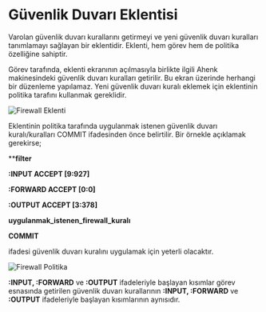 # Güvenlik Duvarı Eklentisi

Varolan güvenlik duvarı kurallarını getirmeyi ve yeni güvenlik duvarı kuralları tanımlamayı sağlayan bir eklentidir. Eklenti, hem görev hem de politika özelliğine sahiptir.

Görev tarafında, eklenti ekranının açılmasıyla birlikte ilgili Ahenk makinesindeki güvenlik duvarı kuralları getirilir. Bu ekran üzerinde herhangi bir düzenleme yapılamaz. Yeni güvenlik duvarı kuralı eklemek için eklentinin politika tarafını kullanmak gereklidir.

![Firewall Eklenti](https://github.com/Pardus-LiderAhenk/lider-ahenk-docs/blob/master/1.0.0/images/firewall-eklenti.png)

Eklentinin politika tarafında uygulanmak istenen güvenlik duvarı kuralı/kuralları COMMIT ifadesinden önce belirtilir. Bir örnekle açıklamak gerekirse;


****filter**

**:INPUT ACCEPT [9:927]**

**:FORWARD ACCEPT [0:0]**

**:OUTPUT ACCEPT [3:378]**

**uygulanmak_istenen_firewall_kuralı**

**COMMIT**


ifadesi güvenlik duvarı kuralını uygulamak için yeterli olacaktır.

![Firewall Politika](https://github.com/Pardus-LiderAhenk/lider-ahenk-docs/blob/master/1.0.0/images/firewall-politika.png)

**:INPUT, :FORWARD** ve **:OUTPUT** ifadeleriyle başlayan kısımlar görev esnasında getirilen güvenlik duvarı kurallarının **:INPUT, :FORWARD** ve **:OUTPUT** ifadeleriyle başlayan kısımlarının aynısıdır.
